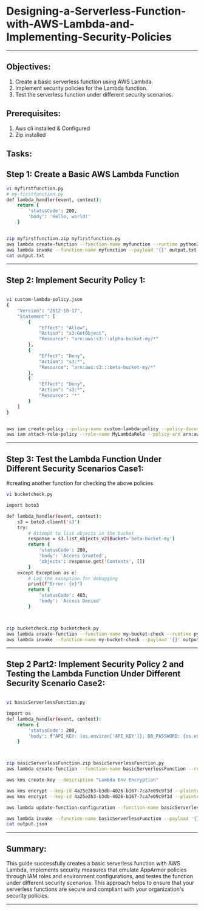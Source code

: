 # Designing-a-Serverless-Function-with-AWS-Lambda-and-Implementing-Security-Policies
---
## Objectives:

1. Create a basic serverless function using AWS Lambda.
2. Implement security policies for the Lambda function.
3. Test the serverless function under different security scenarios.

## Prerequisites: 
1. Aws cli installed & Configured
2. Zip installed

## Tasks: 

## Step 1: Create a Basic AWS Lambda Function
```bash
vi myfirstfunction.py
# my-firstfunction.py
def lambda_handler(event, context):
    return {
        'statusCode': 200,
        'body': 'Hello, world!'
    }


zip myfirstfunction.zip myfirstfunction.py
aws lambda create-function --function-name myfunction --runtime python3.9 --role arn:aws:iam::780621779903:role/MyLambdaRole --handler myfirstfunction.lambda_handler --zip-file fileb://myfirstfunction.zip
aws lambda invoke --function-name myfunction --payload '{}' output.txt
cat output.txt
```
---
## Step 2: Implement Security Policy 1: 
```bash

vi custom-lambda-policy.json
{
    "Version": "2012-10-17",
    "Statement": [
        {
            "Effect": "Allow",
            "Action": "s3:GetObject",
            "Resource": "arn:aws:s3:::alpha-bucket-my/*"
        },
        {
            "Effect": "Deny",
            "Action": "s3:*",
            "Resource": "arn:aws:s3:::beta-bucket-my/*"
        },
        {
            "Effect": "Deny",
            "Action": "s3:*",
            "Resource": "*"
        }
    ]
}


aws iam create-policy --policy-name custom-lambda-policy --policy-document file://custom-lambda-policy.json
aws iam attach-role-policy --role-name MyLambdaRole --policy-arn arn:aws:iam::7805562059903:policy/custom-lambda-policy
```

---
## Step 3: Test the Lambda Function Under Different Security Scenarios Case1: 
#creating another function for checking the above policies

```bash
vi bucketcheck.py

import boto3

def lambda_handler(event, context):
    s3 = boto3.client('s3')
    try:
        # Attempt to list objects in the bucket
        response = s3.list_objects_v2(Bucket='beta-bucket-my')
        return {
            'statusCode': 200,
            'body': 'Access Granted',
            'objects': response.get('Contents', [])
        }
    except Exception as e:
        # Log the exception for debugging
        print(f"Error: {e}")
        return {
            'statusCode': 403,
            'body': 'Access Denied'
        }



zip bucketcheck.zip bucketcheck.py
aws lambda create-function --function-name my-bucket-check --runtime python3.9 --role arn:aws:iam::7704441068603:role/MyLambdaRole --handler bucketcheck.lambda_handler --zip-file fileb://bucketcheck.zip
aws lambda invoke --function-name my-bucket-check --payload '{}' output.txt
```

--- 

## Step 2 Part2: Implement Security Policy 2 and Testing the Lambda Function Under Different Security Scenario Case2: 

```bash

vi basicServerlessFunction.py

import os
def lambda_handler(event, context):
    return {
        'statusCode': 200,
        'body': f"API_KEY: {os.environ['API_KEY']}, DB_PASSWORD: {os.environ['DB_PASSWORD']}"
    }



zip basicServerlessFunction.zip basicServerlessFunction.py
aws lambda create-function --function-name basicServerlessFunction --runtime python3.9 --role arn:aws:iam::696921109903:role/MyLambdaRole --handler basicServerlessFunction.lambda_handler --zip-file fileb://basicServerlessFunction.zip

aws kms create-key --description "Lambda Env Encryption"

aws kms encrypt --key-id 4a25e2b3-b3db-4026-b167-7ca7e09c9f1d --plaintext $(echo -n "secretpass123" | base64) --query CiphertextBlob --output text
aws kms encrypt --key-id 4a25e2b3-b3db-4026-b167-7ca7e09c9f1d --plaintext $(echo -n "apikey123" | base64) --query CiphertextBlob --output text

aws lambda update-function-configuration --function-name basicServerlessFunction --environment Variables="{DB_PASSWORD=AQICAHh1KbrbmI05nhAM24vU2ZpWf4L+lfaD8pxwrQLEOUjLrgG3G5OFqMQw7FSp9Eg+mNJiAAAAazBpBgkqhkiG9w0BBwagXDBaAgEAMFUGCSqGSIb3DQEHATAeBglghkgBZQMEAS4wEQQMio39HekZ8heAzkBXAgEQgCg5fxnX/HqRTNv1lHdw2W3rSItqxOfGd46ANjv72NGTOh49K5brtlHL,API_KEY=AQICAHh1KbrbmI05nhAM24vU2ZpWf4L+lfaD8pxwrQLEOUjLrgGoN4wsW9NRiZ47CCk+6nWrAAAAZzBlBgkqhkiG9w0BBwagWDBWAgEAMFEGCSqGSIb3DQEHATAeBglghkgBZQMEAS4wEQQM7a1XwAxYsYdj7SedAgEQgCRysk+sEcSe+YSvdYGotNLUwIzCMjWMaIKUVqvwjaoUOeVKe+8=}"

aws lambda invoke --function-name basicServerlessFunction --payload '{}' output.json
cat output.json
```
--- 
## Summary:

This guide successfully creates a basic serverless function with AWS Lambda, implements security measures that emulate AppArmor policies through IAM roles and environment configurations, and testes the function under different security scenarios. This approach helps to ensure that your serverless functions are secure and compliant with your
organization's security policies.

--- 





